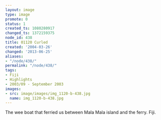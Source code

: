 ```yaml
---
layout: image
type: image
promote: 0
status: 1
created_ts: 1080280917
changed_ts: 1372159375
node_id: 438
title: 01120 Curled
created: '2004-03-26'
changed: '2013-06-25'
aliases:
- "/node/438/"
permalink: "/node/438/"
tags:
- Fiji
- Highlights
- 2003/09 - September 2003
images:
- src: image/images/img_1120-b-438.jpg
  name: img_1120-b-438.jpg
---
```

The wee boat that ferried us between Mala Mala island and the ferry. Fiji.
